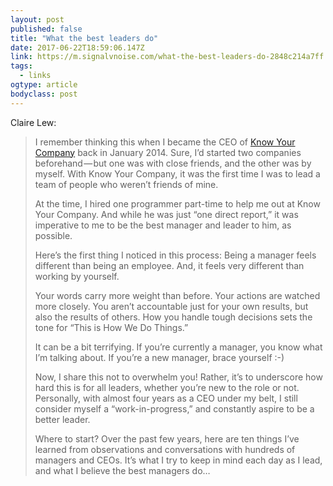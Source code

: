 ```yaml
---
layout: post 
published: false 
title: "What the best leaders do" 
date: 2017-06-22T18:59:06.147Z 
link: https://m.signalvnoise.com/what-the-best-leaders-do-2848c214a7ff 
tags:
  - links
ogtype: article 
bodyclass: post 
---
```


Claire Lew:

> I remember thinking this when I became the CEO of [Know Your Company](http://knowyourcompany.com/) back in January 2014. Sure, I’d started two companies beforehand — but one was with close friends, and the other was by myself. With Know Your Company, it was the first time I was to lead a team of people who weren’t friends of mine.
> 
> At the time, I hired one programmer part-time to help me out at Know Your Company. And while he was just “one direct report,” it was imperative to me to be the best manager and leader to him, as possible.
> 
> Here’s the first thing I noticed in this process: Being a manager feels different than being an employee. And, it feels very different than working by yourself.
> 
> Your words carry more weight than before. Your actions are watched more closely. You aren’t accountable just for your own results, but also the results of others. How you handle tough decisions sets the tone for “This is How We Do Things.”
> 
> It can be a bit terrifying. If you’re currently a manager, you know what I’m talking about. If you’re a new manager, brace yourself :-)
> 
> Now, I share this not to overwhelm you! Rather, it’s to underscore how hard this is for all leaders, whether you’re new to the role or not. Personally, with almost four years as a CEO under my belt, I still consider myself a “work-in-progress,” and constantly aspire to be a better leader.
> 
> Where to start? Over the past few years, here are ten things I’ve learned from observations and conversations with hundreds of managers and CEOs. It’s what I try to keep in mind each day as I lead, and what I believe the best managers do…


